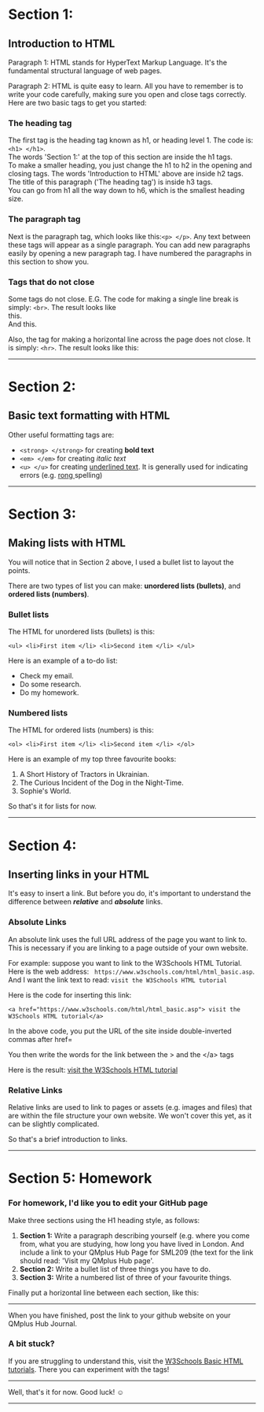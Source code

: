 <h1>Section 1:</h1>
<h2>Introduction to HTML</h2>
<p>Paragraph 1: HTML stands for HyperText Markup Language. It's the fundamental structural language of web pages.</p>
<p>Paragraph 2: HTML is quite easy to learn. All you have to remember is to write your code carefully, making sure you open and close tags correctly. Here are two basic tags to get you started:</p>
<h3>The heading tag</h3>
<p>The first tag is the heading tag known as h1, or heading level 1. The code is: <code>&lt;h1&gt; &lt;/h1&gt;</code>.
<br>The words 'Section 1:' at the top of this section are inside the h1 tags.
<br>To make a smaller heading, you just change the h1 to h2 in the opening and closing tags. The words 'Introduction to HTML' above are inside h2 tags. The title of this paragraph ('The heading tag') is inside h3 tags.<br>You can go from h1 all the way down to h6, which is the smallest heading size.</p>
<h3>The paragraph tag</h3>
<p>Next is the paragraph tag, which looks like this:<code>&lt;p&gt; &lt;/p&gt;</code>. Any text between these tags will appear as a single paragraph. You can add new paragraphs easily by opening a new paragraph tag. I have numbered the paragraphs in this section to show you.</p>

<h3>Tags that do not close</h3>
<p>Some tags do not close. E.G. The code for making a single line break is simply: <code>&lt;br&gt;</code>. The result looks like<br>this.<br>And this.<br> </p>

<p>Also, the tag for making a horizontal line across the page does not close. It is simply: <code>&lt;hr&gt;</code>. The result looks like this:<hr> </p>

<h1>Section 2:</h1> 
<h2>Basic text formatting with HTML</h2>
<p>Other useful formatting tags are:</p>
  <ul>
    <li><code>&lt;strong&gt; &lt;/strong&gt;</code> for creating <strong>bold text</strong></li>
    <li><code>&lt;em&gt; &lt;/em&gt;</code> for creating <em>italic text</em></li>
     <li><code>&lt;u&gt; &lt;/u&gt;</code> for creating <u>underlined text</u>. It is generally used for indicating errors (e.g. <u>rong </u>spelling)</li>
    </ul>
<hr>
<h1>Section 3:</h1> 
<h2>Making lists with HTML</h2>
<p>You will notice that in Section 2 above, I used a bullet list to layout the points.</p>
<p>There are two types of list you can make: <strong>unordered lists (bullets)</strong>, and <strong>ordered lists (numbers)</strong>.</p>

<h3>Bullet lists</h3>
<p>The HTML for unordered lists (bullets) is this:</p>
<p><code>&lt;ul&gt; &lt;li&gt;First item &lt;/li&gt; &lt;li&gt;Second item &lt;/li&gt; &lt;/ul&gt;</code></p>
<p>Here is an example of a to-do list:</p>
<ul>
    <li>Check my email.</li>
    <li>Do some research.</li>
    <li>Do my homework.</li>
    </ul>

<h3>Numbered lists</h3>
<p>The HTML for ordered lists (numbers) is this:</p>
<p><code>&lt;ol&gt; &lt;li&gt;First item &lt;/li&gt; &lt;li&gt;Second item &lt;/li&gt; &lt;/ol&gt;</code></p>
<p>Here is an example of my top three favourite books:</p>
<ol>
    <li>A Short History of Tractors in Ukrainian.</li>
    <li>The Curious Incident of the Dog in the Night-Time.</li>
    <li>Sophie's World.</li>
    </ol>
<p>So that's it for lists for now.</p>
<hr>

<h1>Section 4:</h1> 
<h2>Inserting links in your HTML</h2>
<p>It's easy to insert a link. But before you do, it's important to understand the difference between <strong><em>relative</em></strong> and <strong><em>absolute</em></strong> links.</p>
<h3>Absolute Links</h3>
<p>An absolute link uses the full URL address of the page you want to link to. This is necessary if you are linking to a page outside of your own website.</p><p> For example: suppose you want to link to the W3Schools HTML Tutorial. Here is the web address: <code> https://www.w3schools.com/html/html_basic.asp</code>. And I want the link text to read: <code>visit the W3Schools HTML tutorial</code></p>
<p></p>
<p>Here is the code for inserting this link:</p>
<code>&lt;a href="https://www.w3schools.com/html/html_basic.asp"&gt; visit the W3Schools HTML tutorial&lt;/a&gt; </code>
<p>In the above code, you put the URL of the site inside double-inverted commas after href=</p>
<p>You then write the words for the link between the &gt; and the &lt;/a&gt; tags</p>
<p>Here is the result: <a href="https://www.w3schools.com/html/html_basic.asp">visit the W3Schools HTML tutorial</a> 

<h3>Relative Links</h3>
<p>Relative links are used to link to pages or assets (e.g. images and files) that are within the file structure your own website. We won't cover this yet, as it can be slightly complicated.</p> 
<p>So that's a brief introduction to links.</p>
<hr>

<h1>Section 5: Homework</h1> 
<h3>For homework, I'd like you to edit your GitHub page</h3>
    <p>Make three sections using the H1 heading style, as follows:</p>
  <ol>
  <li><strong>Section 1:</strong> Write a paragraph describing yourself (e.g. where you come from, what you are studying, how long you have lived in London. And include a link to your QMplus Hub Page for SML209 (the text for the link should read: 'Visit my QMplus Hub page'.</li>
    <li><strong>Section 2:</strong> Write a bullet list of three things you have to do.</li>
    <li><strong>Section 3:</strong> Write a numbered list of three of your favourite things.</li>
    </ol>
<p>Finally put a horizontal line between each section, like this:</p>
<hr>
<p>When you have finished, post the link to your github website on your QMplus Hub Journal.</p>
<h3>A bit stuck?</h3>
<p>If you are struggling to understand this, visit the <a href="https://www.w3schools.com/html/html_basic.asp">W3Schools Basic HTML tutorials</a>. There you can experiment with the tags!</p>
<hr>
<p>Well, that's it for now. Good luck! &#9786;</p>
<hr>

